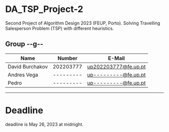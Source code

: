 # DA_TSP_Project-2
Second Project of Algorithm Design 2023 (FEUP, Porto). Solving Travelling Salesperson Problem (TSP) with different heuristics.



## Group --g--
| Name             | Number    | E-Mail             |
| ---------------- | --------- | ------------------ |
| David Burchakov  | 202203777 | up202203777@fe.up.pt                |
| Andres Vega	   | --------- | up---------@fe.up.pt               |
| Pedro | --------- | up---------@fe.up.pt 
----


# Deadline
deadline is May 26, 2023 at midnight.